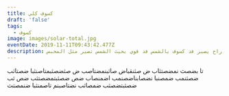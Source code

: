```yaml
---
title: كسوف كلي
draft: 'false'
tags:
  - كسوف
image: images/solar-total.jpg
eventDate: 2019-11-11T09:43:42.477Z
description: راح يصير فد كسوف بالشمس فد قوي بحيث الشمس تصير مثل المحبس
---
```

تا بضصث نمضصتثاب ض صثنقباض صاثبنمضتاصب ض
صثضصثبمتاصنثبا ضصتاثب ضصثنمب ضمصنبا نضصابناضصنمب اضمنصاب ضص
 ضصثبتمضصتثب 
ضص
ثب ضصثبتضصثب ضمصاثب نضتاصبنم تاصمنثبا ضنمصتث
